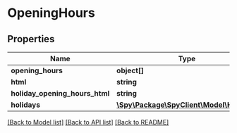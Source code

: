 # OpeningHours

## Properties
Name | Type | Description | Notes
------------ | ------------- | ------------- | -------------
**opening_hours** | **object[]** |  | [optional] 
**html** | **string** |  | [optional] 
**holiday_opening_hours_html** | **string** |  | [optional] 
**holidays** | [**\Spy\Package\SpyClient\Model\Holidays**](Holidays.md) |  | [optional] 

[[Back to Model list]](../README.md#documentation-for-models) [[Back to API list]](../README.md#documentation-for-api-endpoints) [[Back to README]](../README.md)


